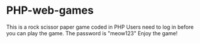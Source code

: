 # PHP-web-games
This is a rock scissor paper game coded in PHP
Users need to log in before you can play the game. 
The password is "meow123"
Enjoy the game!
